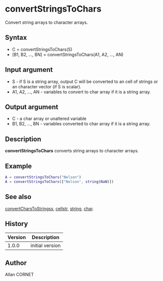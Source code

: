 

# convertStringsToChars

Convert string arrays to character arrays.

## Syntax

- C = convertStringsToChars(S)
- [B1, B2, ..., BN] = convertStringsToChars(A1, A2, ..., AN)

## Input argument

 - S - if S is a string array, output C will be converted to an cell of strings or an character vector (if S is scalar).
 - A1, A2, ..., AN - variables to convert to char array if it is a string array.

## Output argument

 - C - a char array or unaltered variable
 - B1, B2, ..., BN - variables converted to char array if it is a string array.

## Description


  <p><b>convertStringsToChars</b> converts string arrays to character arrays.</p>


## Example

```matlab
A = convertStringsToChars("Nelson")
A = convertStringsToChars(["Nelson", string(NaN)])
```

## See also

[convertCharsToStringss](convertCharsToStrings.md), [cellstr](../data_structures/cellstr.md), [string](string.md), [char](char.md).
## History

|Version|Description|
|------|------|
|1.0.0|initial version|


## Author

Allan CORNET



